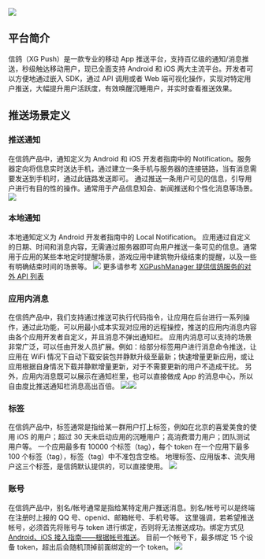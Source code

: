 
![](http://imgcache.tce.fsphere.cn/image/mc.qcloudimg.com/static/img/7156e8674b02fe38cf44b6b2fdcd58fb/image.png)
## 平台简介

信鸽（XG Push）是一款专业的移动 App 推送平台，支持百亿级的通知/消息推送，秒级触达移动用户，现已全面支持 Android 和 iOS 两大主流平台。开发者可以方便地通过嵌入 SDK，通过 API 调用或者 Web 端可视化操作，实现对特定用户推送，大幅提升用户活跃度，有效唤醒沉睡用户，并实时查看推送效果。

## 推送场景定义
### 推送通知
在信鸽产品中，通知定义为 Android 和 iOS 开发者指南中的 Notification。服务器定向将信息实时送达手机，通过建立一条手机与服务器的连接链路，当有消息需要发送到手机时，通过此链路发送即可。
通过推送一条用户可见的信息，引导用户进行有目的性的操作。通常用于产品信息知会、新闻推送和个性化消息等场景。
![](http://imgcache.tce.fsphere.cn/image/mc.qcloudimg.com/static/img/b569f541c780b40c09ab17d8e2ee46ae/image.png)
### 本地通知
本地通知定义为 Android 开发者指南中的 Local Notification。
应用通过自定义的日期、时间和消息内容，无需通过服务器即可向用户推送一条可见的信息。通常用于应用的某些本地定时提醒场景，游戏应用中建筑物升级结束的提醒，以及一些有明确结束时间的场景等。
![](http://imgcache.tce.fsphere.cn/image/mc.qcloudimg.com/static/img/5e6f817951d4c0127d873803e5146e48/image.png)
更多请参考 [XGPushManager 提供信鸽服务的对外 API 列表](http://tce.fsphere.cn/document/product/548/13950#xgpushmanager-.E5.8A.9F.E8.83.BD.E7.B1.BB)
### 应用内消息
在信鸽产品中，我们支持通过推送可执行代码指令，让应用在后台进行一系列操作，通过此功能，可以用最小成本实现对应用的远程操控，推送的应用内消息内容由各个应用开发者自定义，并且消息不弹出通知栏。
应用内消息可以支持的场景非常广泛，可以任由开发人员扩展。例如：给部分标签用户进行消息命令推送，让应用在 WiFi 情况下自动下载安装包并静默升级至最新；快速增量更新应用，或让应用根据自身情况下载并静默增量更新，对于不需要更新的用户不造成干扰。
另外，应用内消息既可以展示在通知栏里，也可以直接做成 App 的消息中心，所以自由度比推送通知栏消息高出百倍。
![](http://imgcache.tce.fsphere.cn/image/mc.qcloudimg.com/static/img/f3127b12f5b033803c7f39f7eb4488a7/image.png)![](http://imgcache.tce.fsphere.cn/image/mc.qcloudimg.com/static/img/f16962e169adbbdce3441c95e190a109/image.png)
### 标签
在信鸽产品中，标签通常是指给某一群用户打上标签，例如在北京的喜爱美食的使用 iOS 的用户；超过 30 天未启动应用的沉睡用户；高消费潜力用户；团队测试用户等。
一个应用最多有 10000 个标签（tag），每个 token 在一个应用下最多 100 个标签（tag），标签（tag）中不准包含空格。
地理标签、应用版本、流失用户这三个标签，是信鸽默认提供的，可以直接使用。 
![](http://imgcache.tce.fsphere.cn/image/mc.qcloudimg.com/static/img/dd7012aaa5f124e84db20967ceeca8ff/image.png)
### 账号
在信鸽产品中，别名/帐号通常是指给某特定用户推送消息。别名/帐号可以是终端在注册时上报的 QQ 号、openid、邮箱帐号、手机号等。
这里强调，若希望推送帐号，必须首先将账号与 token 进行绑定，否则将无法推送成功。绑定方式见 [Android、iOS 接入指南——根据帐号推送](http://tce.fsphere.cn/document/product/548/13951#.E7.BB.91.E5.AE.9A.E8.B4.A6.E5.8F.B7.E6.B3.A8.E5.86.8C)。
目前一个帐号下，最多绑定 15 个设备 token，超出后会随机顶掉前面绑定的一个 token。 
![](http://imgcache.tce.fsphere.cn/image/mc.qcloudimg.com/static/img/643897a0b559df65f41ac1a88452953a/image.png)






